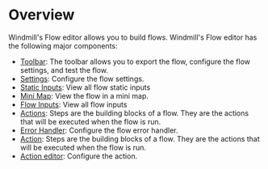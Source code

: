 # Overview

Windmill's Flow editor allows you to build flows. Windmill's Flow editor has the following major components:

- [Toolbar](./2_flow_toolbar.md): The toolbar allows you to export the flow, configure the flow settings, and test the flow.
- [Settings](./3_flow_settings.md): Configure the flow settings.
- [Static Inputs](./4_flow_static_inputs.md): View all flow static inputs
- [Mini Map](./6_flow_mini_map.md): View the flow in a mini map.
- [Flow Inputs](./5_flow_input.md): View all flow inputs
- [Actions](./8_flow_action.md): Steps are the building blocks of a flow. They are the actions that will be executed when the flow is run.
- [Error Handler](./7_flow_error_handler.md): Configure the flow error handler.
- [Action](./8_flow_action.md): Steps are the building blocks of a flow. They are the actions that will be executed when the flow is run.
- [Action editor](./9_flow_action_editor.md): Configure the action.
